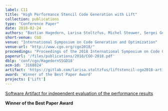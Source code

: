 ```yaml
---
label: C11
title: "High Performance Stencil Code Generation with Lift"
collection: publications
type: "Conference Paper"
date: 2018-02-24
authors: "Bastian Hagedorn, Larisa Stoltzfus, Michel Steuwer, Sergei Gorlatch, and Christophe Dubach"
short-venue: CGO
venue: "International Symposium on Code Generation and Optimization"
venue-url: "http://www.cgo.org/cgo2018/"
proceedings: "Proceedings of the 2018 International Symposium on Code Generation and Optimization, CGO 2018, Vienna, Austria, February 24-28, 2018"
paperurl: '/files/publications/2018/CGO-2018.pdf'
dblp: 'conf/cgo/HagedornSSGD18'
acm-id: '3168824'
artifact: 'https://gitlab.com/larisa.stoltzfus/liftstencil-cgo2018-artifact/'
award: 'Winner of the Best Paper Award'
projects: ['Lift']
---
```


<a href="https://gitlab.com/larisa.stoltzfus/liftstencil-cgo2018-artifact/" style="margin-right:1em">
<span class="fa-stack fa-1x"><i class="fa fa-bar-chart fa-stack-1x fa-flip-horizontal" style="left:-.1em;top:-.1em"></i>
<span class="fa fa-stack-2x"><i class="fa fa-search" aria-hidden="true"></i></span></span>
Software Artifact for independent evaluation of the performance results</a>


<a href="http://cgo.org/cgo2018/" style="margin-right:1em; text-decoration: none;"><span class="fa-stack fa-1x"><i class="fa fa-trophy fa-2x"></i></span><strong>Winner of the Best Paper Award</strong></a>
